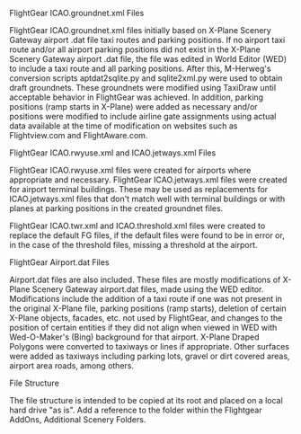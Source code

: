 FlightGear ICAO.groundnet.xml Files

FlightGear ICAO.groundnet.xml files initially based on X-Plane Scenery Gateway airport .dat file taxi routes and parking positions. If no airport taxi route and/or all airport parking positions did not exist in the X-Plane Scenery Gateway airport .dat file, the file was edited in World Editor (WED) to include a taxi route and all parking positions. After this, M-Herweg's conversion scripts aptdat2sqlite.py and sqlite2xml.py were used to obtain draft groundnets. These groundnets were modified using TaxiDraw until acceptable behavior in FlightGear was achieved. In addition, parking positions (ramp starts in X-Plane) were added as necessary and/or positions were modified to include airline gate assignments using actual data available at the time of modification on websites such as Flightview.com and FlightAware.com. 

FlightGear ICAO.rwyuse.xml and ICAO.jetways.xml Files

FlightGear ICAO.rwyuse.xml files were created for airports where appropriate and necessary.
FlightGear ICAO.jetways.xml files were created for airport terminal buildings. These may be used as replacements for ICAO.jetways.xml files that don't match well with terminal buildings or with planes at parking positions in the created groundnet files.

FlightGear ICAO.twr.xml and ICAO.threshold.xml files were created to replace the default FG files, if the default files were found to be in error or, in the case of the threshold files, missing a threshold at the airport. 

FlightGear Airport.dat Files

Airport.dat files are also included. These files are mostly modifications of X-Plane Scenery Gateway airport.dat files, made using the WED editor. Modifications include the addition of a taxi route if one was not present in the original X-Plane file, parking positions (ramp starts), deletion of certain X-Plane objects, facades, etc. not used by FlightGear, and changes to the position of certain entities if they did not align when viewed in WED with Wed-O-Maker's (Bing) background for that airport. X-Plane Draped Polygons were converted to taxiways or lines if appropriate. Other surfaces were added as taxiways including parking lots, gravel or dirt covered areas, airport area roads, among others.

File Structure

The file structure is intended to be copied at its root and placed on a local hard drive "as is". Add a reference to the folder within the  Flightgear AddOns, Additional Scenery Folders.
